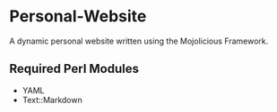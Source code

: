 Personal-Website
================

A dynamic personal website written using the Mojolicious Framework. 

## Required Perl Modules
  - YAML
  - Text::Markdown
  
